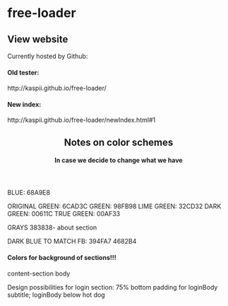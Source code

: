 # free-loader

<h2>View website</h2>
Currently hosted by Github:

<h4>Old tester:</h4>
http://kaspii.github.io/free-loader/

<h4>New index:</h4> 
http://kaspii.github.io/free-loader/newIndex.html#1


<header>
  <h2>Notes on color schemes</h2>
  <h4>In case we decide to change what we have</h4>
</header>

BLUE: 68A9E8

ORIGINAL GREEN: 6CAD3C
GREEN: 98FB98
LIME GREEN: 32CD32
DARK GREEN: 00611C
TRUE GREEN: 00AF33

GRAYS
383838- about section

DARK BLUE TO MATCH FB: 394FA7
4682B4

<h4>Colors for background of sections!!!</h4>
content-section
body

Design possibilities for login section:
75% bottom padding for loginBody
subtitle; loginBody below hot dog



